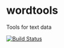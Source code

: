 # wordtools
Tools for text data

[![Build Status](https://travis-ci.org/fboehm/wordtools.svg)](https://travis-ci.org/fboehm/wordtools)
